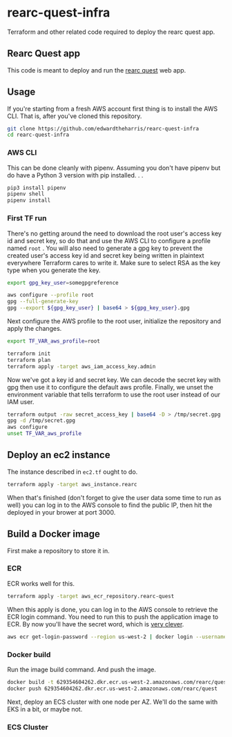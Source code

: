 # rearc-quest-infra

Terraform and other related code required to deploy the rearc quest app.

## Rearc Quest app

This code is meant to deploy and run the [rearc quest](https://github.com/rearc/quest) web app.

## Usage

If you're starting from a fresh AWS account first thing is to install the AWS CLI. That is, after you've cloned this repository.

```bash
git clone https://github.com/edwardtheharris/rearc-quest-infra
cd rearc-quest-infra
```

### AWS CLI

This can be done cleanly with pipenv. Assuming you don't have pipenv but do have a Python 3 version with pip installed. . .

```bash
pip3 install pipenv
pipenv shell 
pipenv install
```

### First TF run

There's no getting around the need to download the root user's access key id and secret key, so do that and use the AWS CLI to configure a profile named `root` . You will also need to generate a gpg key to prevent the created user's access key id and secret key being written in plaintext everywhere Terraform cares to write it. Make sure to select RSA as the key type when you generate the key.

```bash
export gpg_key_user=somegpgreference

aws configure --profile root
gpg --full-generate-key
gpg --export ${gpg_key_user} | base64 > ${gpg_key_user}.gpg
```

Next configure the AWS profile to the root user, initialize the repository and apply the changes.

```bash
export TF_VAR_aws_profile=root

terraform init
terraform plan
terraform apply -target aws_iam_access_key.admin
```

Now we've got a key id and secret key. We can decode the secret key with gpg then use it to configure the default aws profile. Finally, we unset the environment variable that tells terraform to use the root user instead of our IAM user.

```bash
terraform output -raw secret_access_key | base64 -D > /tmp/secret.gpg
gpg -d /tmp/secret.gpg
aws configure
unset TF_VAR_aws_profile
```

## Deploy an ec2 instance

The instance described in `ec2.tf` ought to do.

```bash
terraform apply -target aws_instance.rearc
```

When that's finished (don't forget to give the user data some time to run as well) you can log in to the AWS console to find the public IP, then hit the deployed in your brower at port 3000.

## Build a Docker image

First make a repository to store it in.

### ECR

ECR works well for this.

```bash
terraform apply -target aws_ecr_repository.rearc-quest
```

When this apply is done, you can log in to the AWS console to retrieve the ECR login command. You need to run this to push the application image to ECR. By now you'll have the secret word, which is [very clever](https://12factor.net/).

```bash
aws ecr get-login-password --region us-west-2 | docker login --username AWS --password-stdin 629354604262.dkr.ecr.us-west-2.amazonaws.com
```

### Docker build

Run the image build command. And push the image.

```bash
docker build -t 629354604262.dkr.ecr.us-west-2.amazonaws.com/rearc/quest -f docker/Dockerfile docker/
docker push 629354604262.dkr.ecr.us-west-2.amazonaws.com/rearc/quest
```

Next, deploy an ECS cluster with one node per AZ. We'll do the same with EKS in a bit, or maybe not.

### ECS Cluster 
